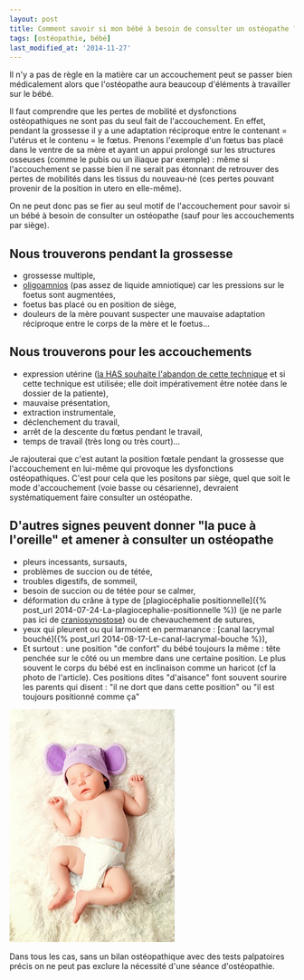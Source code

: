 ```yaml
---
layout: post
title: Comment savoir si mon bébé à besoin de consulter un ostéopathe ?
tags: [ostéopathie, bébé]
last_modified_at: '2014-11-27'
---
```


Il n'y a pas de règle en la matière car un accouchement peut se passer bien médicalement alors que l'ostéopathe aura beaucoup d'éléments à travailler sur le bébé.

Il faut comprendre que les pertes de mobilité et dysfonctions ostéopathiques ne sont pas du seul fait de l'accouchement. En effet, pendant la grossesse il y a une adaptation réciproque entre le contenant = l'utérus et le contenu = le fœtus. Prenons l'exemple d'un fœtus bas placé dans le ventre de sa mère et ayant un appui prolongé sur les structures osseuses (comme le pubis ou un iliaque par exemple) : même si l'accouchement se passe bien il ne serait pas étonnant de retrouver des pertes de mobilités dans les tissus du nouveau-né (ces pertes pouvant provenir de la position in utero en elle-même).

On ne peut donc pas se fier au seul motif de l'accouchement pour savoir si un bébé à besoin de consulter un ostéopathe (sauf pour les accouchements par siège).

## Nous trouverons pendant la grossesse

- grossesse multiple,
- [oligoamnios](https://fr.wikipedia.org/wiki/Oligoamnios) (pas assez de liquide amniotique) car les pressions sur le foetus sont augmentées,
- foetus bas placé ou en position de siège,
- douleurs de la mère pouvant suspecter une mauvaise adaptation réciproque entre le corps de la mère et le foetus...

## Nous trouverons pour les accouchements

- expression utérine
  ([la HAS souhaite l'abandon de cette technique](http://www.has-sante.fr/portail/upload/docs/application/pdf/ea-_recommandations_.pdf) et si cette technique est utilisée;
  elle doit impérativement être notée dans le dossier de la patiente),
- mauvaise présentation,
- extraction instrumentale,
- déclenchement du travail,
- arrêt de la descente du fœtus pendant le travail,
- temps de travail (très long ou très court)...

Je rajouterai que c'est autant la position fœtale pendant la grossesse que l'accouchement en lui-même qui provoque les dysfonctions ostéopathiques. C'est pour cela que les positons par siège, quel que soit le mode d'accouchement (voie basse ou césarienne), devraient systématiquement faire consulter un ostéopathe.

## D'autres signes peuvent donner "la puce à l'oreille" et amener à consulter un ostéopathe

- pleurs incessants, sursauts,
- problèmes de succion ou de tétée,
- troubles digestifs, de sommeil,
- besoin de succion ou de tétée pour se calmer,
- déformation du crâne à type de [plagiocéphalie positionnelle]({% post_url 2014-07-24-La-plagiocephalie-positionnelle %})
(je ne parle pas ici de [craniosynostose](https://fr.wikipedia.org/wiki/Craniosynostose)) ou de chevauchement de sutures,
- yeux qui pleurent ou qui larmoient en permanance : [canal lacrymal bouché]({% post_url 2014-08-17-Le-canal-lacrymal-bouche %}),
- Et surtout : une position "de confort" du bébé toujours la même :
  tête penchée sur le côté ou un membre dans une certaine position.
  Le plus souvent le corps du bébé est en inclinaison comme un haricot (cf la photo de l'article).
  Ces positions dites "d'aisance" font souvent sourire les parents qui disent :
  "il ne dort que dans cette position" ou "il est toujours positionné comme ça"

![Bébé incurvé](/assets/2014-02-15/Bebe-incurve.jpg)

Dans tous les cas, sans un bilan ostéopathique avec des tests palpatoires précis on ne peut pas exclure la nécessité d'une séance d'ostéopathie.
